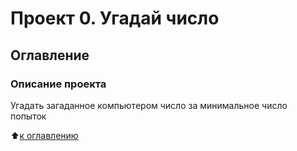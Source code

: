 # Проект 0. Угадай число

## Оглавление



### Описание проекта
Угадать загаданное компьютером число за минимальное число попыток

:arrow_up:[к оглавлению]()
